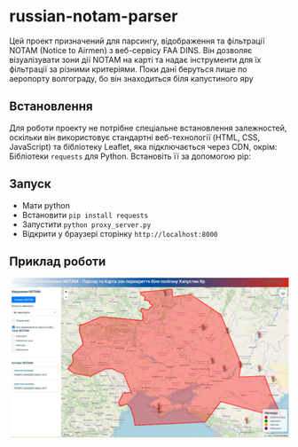 # russian-notam-parser

Цей проект призначений для парсингу, відображення та фільтрації NOTAM (Notice to Airmen) з веб-сервісу FAA DINS. Він дозволяє візуалізувати зони дії NOTAM на карті та надає інструменти для їх фільтрації за різними критеріями. Поки дані беруться лише по аеропорту волгограду, бо він знаходиться біля капустиного яру

## Встановлення

Для роботи проекту не потрібне спеціальне встановлення залежностей, оскільки він використовує стандартні веб-технології (HTML, CSS, JavaScript) та бібліотеку Leaflet, яка підключається через CDN, окрім:
Бібліотеки `requests` для Python. Встановіть її за допомогою pip: 



## Запуск
*   Мати python
*   Встановити `pip install requests`
*   Запустити `python proxy_server.py`
*   Відкрити у браузері сторінку `http://localhost:8000`

## Приклад роботи

![Приклад роботи](assets/example.png)